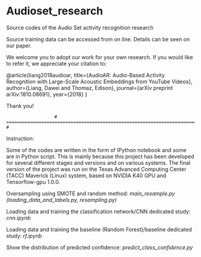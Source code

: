 # Audioset_research

Source codes of the Audio Set activity recognition research

Source training data can be accessed from on line. Details can be seen on our paper.

We welcome you to adopt our work for your own research. If you would like to refer it, we appreciate your citation to: 

@article{liang2018audioar,
  title={AudioAR: Audio-Based Activity Recognition with Large-Scale Acoustic Embeddings from YouTube Videos},
  author={Liang, Dawei and Thomaz, Edison},
  journal={arXiv preprint arXiv:1810.08691},
  year={2018}
}

Thank you!


                      # ============================================================================== #

Instruction:

Some of the codes are written in the form of IPython notebook and some are in Python script. This is mainly because this project has been developed for several different stages and versions and on various systems. The final version of the project was run on the Texas Advanced Computing Center (TACC) Maverick (Linux) system, based on NVIDIA K40 GPU and Tensorflow-gpu 1.0.0.

Oversampling using SMOTE and random method: _main_resample.py (loading_data_and_labels.py, resampling.py)_

Loading data and training the classification network/CNN dedicated study: _cnn.ipynb_

Loading data and training the baseline (Random Forest)/baseline dedicated study: _rf.ipynb_

Show the distribution of predicted confidence: _predict_class_confidence.py_
